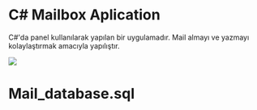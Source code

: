 # C# Mailbox Aplication

C#'da panel kullanılarak yapılan bir uygulamadır. Mail almayı ve yazmayı kolaylaştırmak amacıyla yapılıştır.

<img src="https://github.com/Oyuasx/Mailbox/blob/master/İmages/mailbox.jpg">

# Mail_database.sql

